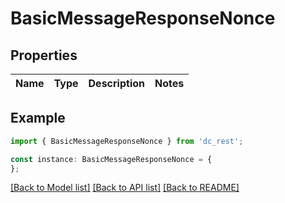 # BasicMessageResponseNonce


## Properties

Name | Type | Description | Notes
------------ | ------------- | ------------- | -------------

## Example

```typescript
import { BasicMessageResponseNonce } from 'dc_rest';

const instance: BasicMessageResponseNonce = {
};
```

[[Back to Model list]](../README.md#documentation-for-models) [[Back to API list]](../README.md#documentation-for-api-endpoints) [[Back to README]](../README.md)
